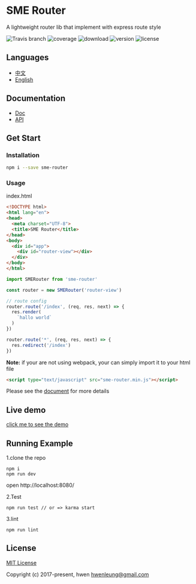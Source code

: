# SME Router

A lightweight router lib that implement with express route style

![Travis branch](https://img.shields.io/travis/SME-FE/sme-router/master.svg?style=flat-square)
![coverage](https://img.shields.io/coveralls/github/SME-FE/sme-router/master.svg?style=flat-square)
![download](https://img.shields.io/npm/dm/sme-router.svg?style=flat-square)
![version](https://img.shields.io/npm/v/sme-router.svg?style=flat-square)
![license](https://img.shields.io/badge/license-mit-green.svg?style=flat-square)

## Languages

- [中文](https://github.com/SME-FE/sme-router/blob/master/README.zh.md)
- [English](https://github.com/SME-FE/sme-router/blob/master/README.md)

## Documentation

- [Doc](https://github.com/SME-FE/sme-router/blob/master/docs/document.md)
- [API](https://github.com/SME-FE/sme-router/blob/master/docs/api.md)

## Get Start

### Installation

```bash
npm i --save sme-router
```

### Usage

index.html

```html
<!DOCTYPE html>
<html lang="en">
<head>
  <meta charset="UTF-8">
  <title>SME Router</title>
</head>
<body>
  <div id="app">
    <div id="router-view"></div>
  </div>
</body>
</html>

```

```js
import SMERouter from 'sme-router'

const router = new SMERouter('router-view')

// route config
router.route('/index', (req, res, next) => {
  res.render(
    `hallo world`
  )
})

router.route('*', (req, res, next) => {
  res.redirect('/index')
})
```

**Note:** if your are not using webpack, your can simply import it to your html file

```html
<script type="text/javascript" src="sme-router.min.js"></script>
```

Please see the [document](https://github.com/SME-FE/sme-router/blob/master/docs/document.md) for more details

## Live demo

[click me to see the demo](https://sme-fe.github.io/sme-router/)

## Running Example 

1.clone the repo

```shell
npm i
npm run dev
```

open http://localhost:8080/

2.Test

```shell
npm run test // or => karma start
```

3.lint

```shell
npm run lint
```

## License

[MIT License](https://opensource.org/licenses/MIT)

Copyright (c) 2017-present, hwen <hwenleung@gmail.com>
